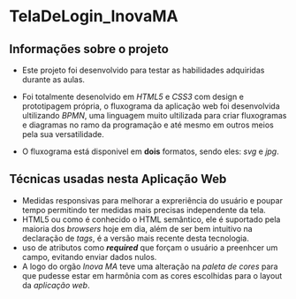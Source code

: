 # TelaDeLogin_InovaMA

## Informações sobre o projeto
- Este projeto foi desenvolvido para testar as habilidades adquiridas durante as aulas.

- Foi totalmente desenolvido em _HTML5_ e _CSS3_ com design e prototipagem própria, o fluxograma da aplicação web foi desenvolvida ultilizando _BPMN_, uma linguagem muito ultilizada para criar fluxogramas e diagramas no ramo da programação e até mesmo em outros meios pela sua versatilidade.

- O fluxograma está disponivel em **dois** formatos, sendo eles: _svg_ e _jpg_.

## Técnicas usadas nesta Aplicação Web
- Medidas responsivas para melhorar a expreriência do usuário e poupar tempo permitindo ter medidas mais precisas independente da tela.
- HTML5 ou como é conhecido o HTML semântico, ele é suportado pela maioria dos _browsers_ hoje em dia, além de ser bem intuitivo na declaração de _tags_, é a versão mais recente desta tecnologia.
- uso de atributos como **_required_** que forçam o usuário a preenhcer um campo, evitando enviar dados nulos.
- A logo do orgão _Inova MA_ teve uma alteração na _paleta de cores_ para que pudesse estar em harmônia com as cores escolhidas para o layout da _aplicação web_.